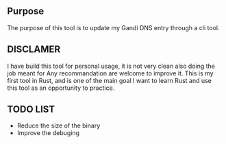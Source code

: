 ## Purpose
The purpose of this tool is to update my Gandi DNS entry through a cli tool.

## DISCLAMER
I have build this tool for personal usage, it is not very clean also doing the job meant for
Any recommandation are welcome to improve it.
This is my first tool in Rust, and is one of the main goal I want to learn Rust and use this tool as an opportunity to practice.


## TODO LIST
* Reduce the size of the binary
* Improve the debuging
